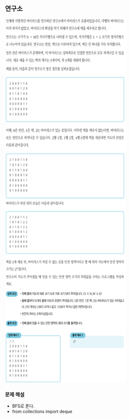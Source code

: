 ## 연구소
<div>
    <img src="image1.PNG" width="400" height="600">
</div>
<div>
    <img src="image2.PNG" width="400" height="600">
</div>

### 문제 해설
- BFS로 푼다.
- from collections import deque